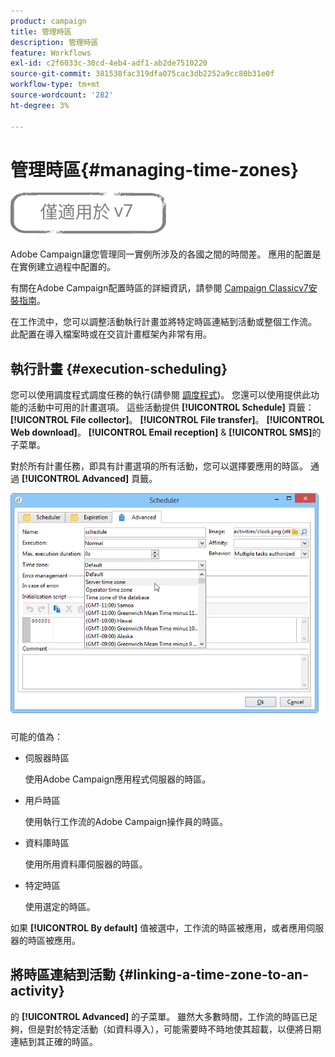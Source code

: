 ```yaml
---
product: campaign
title: 管理時區
description: 管理時區
feature: Workflows
exl-id: c2f6033c-30cd-4eb4-adf1-ab2de7510220
source-git-commit: 381538fac319dfa075cac3db2252a9cc80b31e0f
workflow-type: tm+mt
source-wordcount: '282'
ht-degree: 3%

---
```


# 管理時區{#managing-time-zones}

![](../../assets/v7-only.svg)

Adobe Campaign讓您管理同一實例所涉及的各國之間的時間差。 應用的配置是在實例建立過程中配置的。

有關在Adobe Campaign配置時區的詳細資訊，請參閱 [Campaign Classicv7安裝指南](../../installation/using/time-zone-management.md)。

在工作流中，您可以調整活動執行計畫並將特定時區連結到活動或整個工作流。 此配置在導入檔案時或在交貨計畫框架內非常有用。

## 執行計畫 {#execution-scheduling}

您可以使用調度程式調度任務的執行(請參閱 [調度程式](scheduler.md))。 您還可以使用提供此功能的活動中可用的計畫選項。 這些活動提供 **[!UICONTROL Schedule]** 頁籤： **[!UICONTROL File collector]**。 **[!UICONTROL File transfer]**。 **[!UICONTROL Web download]**。 **[!UICONTROL Email reception]** &amp; **[!UICONTROL SMS]**&#x200B;的子菜單。

對於所有計畫任務，即具有計畫選項的所有活動，您可以選擇要應用的時區。 通過 **[!UICONTROL Advanced]** 頁籤。

![](assets/wf-timezone-in-a-box.png)

可能的值為：

* 伺服器時區

   使用Adobe Campaign應用程式伺服器的時區。

* 用戶時區

   使用執行工作流的Adobe Campaign操作員的時區。

* 資料庫時區

   使用所用資料庫伺服器的時區。

* 特定時區

   使用選定的時區。

如果 **[!UICONTROL By default]** 值被選中，工作流的時區被應用，或者應用伺服器的時區被應用。

## 將時區連結到活動 {#linking-a-time-zone-to-an-activity}

的 **[!UICONTROL Advanced]** 的子菜單。 雖然大多數時間，工作流的時區已足夠，但是對於特定活動（如資料導入），可能需要時不時地使其超載，以便將日期連結到其正確的時區。
